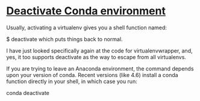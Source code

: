# **[Deactivate Conda environment](https://stackoverflow.com/questions/990754/how-to-leave-exit-deactivate-a-python-virtualenv)**

Usually, activating a virtualenv gives you a shell function named:

$ deactivate
which puts things back to normal.

I have just looked specifically again at the code for virtualenvwrapper, and, yes, it too supports deactivate as the way to escape from all virtualenvs.

If you are trying to leave an Anaconda environment, the command depends upon your version of conda. Recent versions (like 4.6) install a conda function directly in your shell, in which case you run:

conda deactivate
